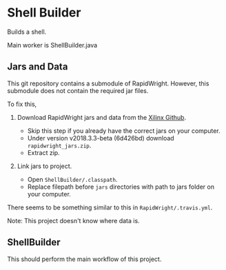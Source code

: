 # Shell Builder

Builds a shell.

Main worker is ShellBuilder.java

## Jars and Data

This git repository contains a submodule of RapidWright. However, this submodule does not contain the required jar files.

To fix this,

1. Download RapidWright jars and data from the [Xilinx Github](https://github.com/Xilinx/RapidWright/releases).

   - Skip this step if you already have the correct jars on your computer.
   - Under version v2018.3.3-beta (6d426bd) download `rapidwright_jars.zip`.
   - Extract zip.

1. Link jars to project.

   - Open `ShellBuilder/.classpath`.
   - Replace filepath before `jars` directories with path to jars folder on your computer.

There seems to be something similar to this in `RapidWright/.travis.yml`.

Note: This project doesn't know where data is.

## ShellBuilder

This should perform the main workflow of this project.

